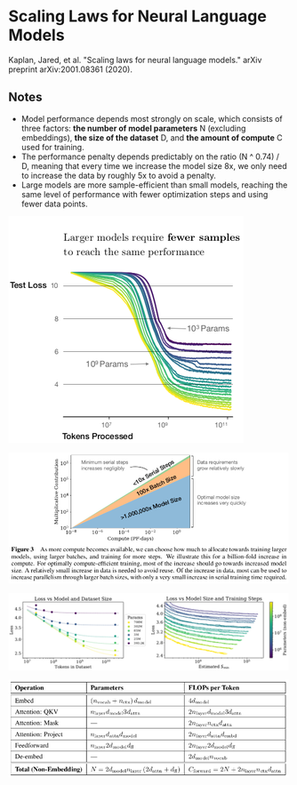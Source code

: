 # Scaling Laws for Neural Language Models

Kaplan, Jared, et al. "Scaling laws for neural language models." arXiv preprint arXiv:2001.08361 (2020).

## Notes

* Model performance depends most strongly on scale, which consists of three factors: **the number of model parameters** N (excluding embeddings), **the size of the dataset** D, and **the amount of compute** C used for training.
* The performance penalty depends predictably on the ratio (N ^ 0.74) / D, meaning that every time we increase the model size 8x, we only need to increase the data by roughly 5x to avoid a penalty.
* Large models are more sample-efficient than small models, reaching the same level of performance with fewer optimization steps and using fewer data points.

![Model Size](./figures/model_size.png)

![Comparison](./figures/comparison.png)

![Size vs Loss](./figures/size_vs_loss.png)

![Params](./figures/params.png)